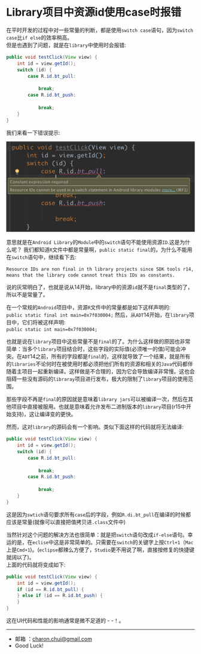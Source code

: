 Library项目中资源id使用case时报错
===

在平时开发的过程中对一些常量的判断，都是使用`switch case`语句，因为`switch case`比`if else`的效率稍高。     
但是也遇到了问题，就是在`library`中使用时会报错:      
```java
public void testClick(View view) {
    int id = view.getId();
    switch (id) {
        case R.id.bt_pull:

            break;
        case R.id.bt_push:

            break;
    }
}
```
我们来看一下错误提示:     

![Image](https://github.com/CharonChui/Pictures/blob/master/library_r.error.png?raw=true)

意思就是在`Android Library`的`Module`中的`switch`语句不能使用资源`ID`.这是为什么呢？ 我们都知道`R`文件中都是常量啊，`public static final`的，为什么不能用在`switch`语句中，继续看下去:      
```
Resource IDs are non final in th library projects since SDK tools r14, means that the library code cannot treat this IDs as constants.
```
说的灰常明白了，也就是说从14开始，library中的资源`id`就不是`final`类型的了，所以不是常量了。       

在一个常规的`Android`项目中，资源`R`文件中的常量都是如下这样声明的:      
`public static final int main=0x7f030004;`
然后，从`ADT`14开始，在`library`项目中，它们将被这样声明:       
`public static int main=0x7f030004;`

也就是说在`library`项目中这些常量不是`final`的了。为什么这样做的原因也非常简单：当多个`library`项目结合时，这些字段的实际值(必须唯一的值)可能会冲突。在`ADT`14之前，所有的字段都是`final`的，这样就导致了一个结果，就是所有的`libraries`不论何时在被使用时都必须把他们所有的资源和相关的`Java`代码都伴随着主项目一起重新编译。这样做是不合理的，因为它会导致编译非常慢。这也会阻碍一些没有源码的`libraray`项目进行发布，极大的限制了`library`项目的使用范围。      

那些字段不再是`final`的原因就是意味着`library jars`可以被编译一次，然后在其他项目中直接被服用。也就是意味着允许发布二进制版本的`library`项目(r15中开始支持)，这让编译变的更快。

然而，这对`library`的源码会有一个影响。类似下面这样的代码就将无法编译:    
```java
public void testClick(View view) {
    int id = view.getId();
    switch (id) {
        case R.id.bt_pull:

            break;
        case R.id.bt_push:

            break;
    }
}
```
这是因为`swtich`语句要求所有`case`后的字段，例如`R.di.bt_pull`在编译的时候都应该是常量(就像可以直接把值拷贝进`.class`文件中)

当然针对这个问题的解决方法也很简单：就是把`switch`语句改成`if-else`语句。幸运的是，在`eclise`中这是非常简单的。只需要在`switch`的关键字上按`Ctrl+1`（`Mac`上是`Cmd+1`)。(`eclipse`都辣么方便了，`Studio`更不用说了啊，直接按修复的快捷键就阔以了)。      
上面的代码就将变成如下:     

```java
public void testClick(View view) {
    int id = view.getId();
    if (id == R.id.bt_pull) {
    } else if (id == R.id.bt_push) {
    }
}
```
这在UI代码和性能的影响通常是微不足道的 - -！。

---

- 邮箱 ：charon.chui@gmail.com  
- Good Luck! 

